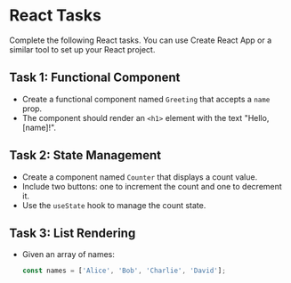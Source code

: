 # React Tasks

Complete the following React tasks. You can use Create React App or a similar tool to set up your React project.

## Task 1: Functional Component

* Create a functional component named `Greeting` that accepts a `name` prop.
* The component should render an `<h1>` element with the text "Hello, [name]!".

## Task 2: State Management

* Create a component named `Counter` that displays a count value.
* Include two buttons: one to increment the count and one to decrement it.
* Use the `useState` hook to manage the count state.

## Task 3: List Rendering

* Given an array of names:

   ```javascript
   const names = ['Alice', 'Bob', 'Charlie', 'David'];